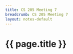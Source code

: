 ```yaml
---
title: CS 205 Meeting 7
breadcrumb: CS 205 Meeting 7
layout: notes-default
---
```

# {{ page.title }}
